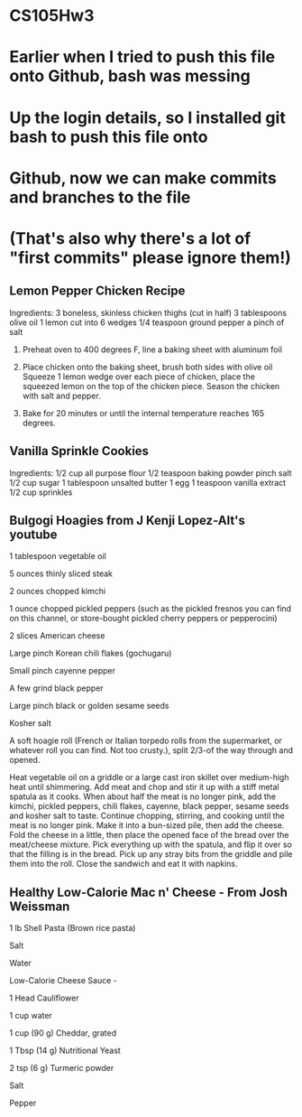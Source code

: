 # CS105Hw3
# Earlier when I tried to push this file onto Github, bash was messing
# Up the login details, so I installed git bash to push this file onto
# Github, now we can make commits and branches to the file
# (That's also why there's a lot of "first commits" please ignore them!)

## Lemon Pepper Chicken Recipe

Ingredients: 3 boneless, skinless chicken thighs (cut in half)
      3 tablespoons olive oil
      1 lemon cut into 6 wedges
      1/4 teaspoon ground pepper
      a pinch of salt

1. Preheat oven to 400 degrees F, line a baking sheet with aluminum foil

2. Place chicken onto the baking sheet, brush both sides with olive oil
Squeeze 1 lemon wedge over each piece of chicken, place the squeezed
lemon on the top of the chicken piece. Season the chicken with salt
and pepper.

3. Bake for 20 minutes or until the internal temperature reaches 165
degrees. 


## Vanilla Sprinkle Cookies

Ingredients: 1/2 cup all purpose flour
      1/2 teaspoon baking powder
      pinch salt
      1/2 cup sugar
      1 tablespoon unsalted butter
      1 egg
      1 teaspoon vanilla extract
      1/2 cup sprinkles


## Bulgogi Hoagies from J Kenji Lopez-Alt's youtube

1 tablespoon vegetable oil

5 ounces thinly sliced steak

2 ounces chopped kimchi

1 ounce chopped pickled peppers (such as the pickled fresnos you can find on this channel, or store-bought pickled cherry peppers or pepperocini)

2 slices American cheese

Large pinch Korean chili flakes (gochugaru)

Small pinch cayenne pepper


A few grind black pepper

Large pinch black or golden sesame seeds

Kosher salt

A soft hoagie roll (French or Italian torpedo rolls from the supermarket, or whatever roll you can find. Not too crusty.), split 2/3-of the way through and opened.

Heat vegetable oil on a griddle or a large cast iron skillet over medium-high heat until shimmering. Add meat and chop and stir it up with a stiff metal spatula as it cooks. When about half the meat is no longer pink, add the kimchi, pickled peppers, chili flakes, cayenne, black pepper, sesame seeds and kosher salt to taste. Continue chopping, stirring, and cooking until the meat is no longer pink. Make it into a bun-sized pile, then add the cheese. Fold the cheese in a little, then place the opened face of the bread over the meat/cheese mixture. Pick everything up with the spatula, and flip it over so that the filling is in  the bread. Pick up any stray bits from the griddle and pile them into the roll. Close the sandwich and eat it with napkins.

## Healthy Low-Calorie Mac n' Cheese - From Josh Weissman

1 lb Shell Pasta (Brown rice pasta)

Salt

Water

Low-Calorie Cheese Sauce -

1 Head Cauliflower 

1 cup water

1 cup (90 g) Cheddar, grated

1 Tbsp (14 g) Nutritional Yeast

2 tsp (6 g) Turmeric powder

Salt

Pepper
